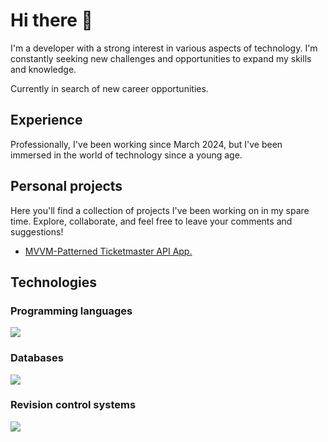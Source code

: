 # Hi there 👋

I'm a developer with a strong interest in various aspects of technology. I'm constantly seeking new challenges and opportunities to expand my skills and knowledge.

Currently in search of new career opportunities.

## Experience

Professionally, I've been working since March 2024, but I've been immersed in the world of technology since a young age.

## Personal projects

Here you'll find a collection of projects I've been working on in my spare time. Explore, collaborate, and feel free to leave your comments and suggestions!

* [MVVM-Patterned Ticketmaster API App.](https://github.com/arribasalvaro/ticketmaster-mvvm-compose)

## Technologies

### Programming languages

[![](https://skillicons.dev/icons?i=java,kotlin&theme=light)](https://skillicons.dev)

### Databases

[![](https://skillicons.dev/icons?i=mysql,sqlite&theme=light)](https://skillicons.dev)

### Revision control systems

[![](https://skillicons.dev/icons?i=git,github,bitbucket&theme=light)](https://skillicons.dev)
